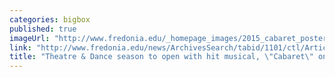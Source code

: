 ```yaml
---
categories: bigbox
published: true
imageUrl: "http://www.fredonia.edu/_homepage_images/2015_cabaret_poster_crop.jpg"
link: "http://www.fredonia.edu/news/ArchivesSearch/tabid/1101/ctl/ArticleView/mid/1878/articleId/5466/Theatre__Dance_season_to_open_with_hit_musical_Cabaret.aspx"
title: "Theatre & Dance season to open with hit musical, \"Cabaret\" on Oct. 14-18"
---
```


